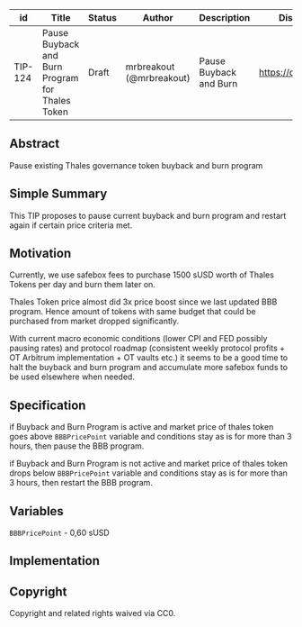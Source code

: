 | id | Title | Status | Author | Description | Discussions to | Created |
| ----------- | ----------- | ----------- | ----------- | ----------- | ----------- | ----------- |
| TIP-124 | Pause Buyback and Burn Program for Thales Token| Draft | mrbreakout (@mrbreakout) | Pause Buyback and Burn | https://discord.gg/thales | 2023-2-15


## Abstract

Pause existing Thales governance token buyback and burn program

## Simple Summary

This TIP proposes to pause current buyback and burn program and restart again if certain price criteria met.

## Motivation

Currently, we use safebox fees to purchase 1500 sUSD worth of Thales Tokens per day and burn them later on.

Thales Token price almost did 3x price boost since we last updated BBB program.
Hence amount of tokens with same budget that could be purchased from market dropped significantly.

With current macro economic conditions (lower CPI and FED possibly pausing rates) and protocol roadmap (consistent weekly protocol profits + OT Arbitrum implementation + OT vaults etc.) it seems to be a good time to halt the buyback and burn program and accumulate more safebox funds to be used elsewhere when needed.


## Specification

if Buyback and Burn Program is active and market price of thales token goes above `BBBPricePoint` variable and conditions stay as is for more than 3 hours, then pause the BBB program.

if Buyback and Burn Program is not active and market price of thales token drops below `BBBPricePoint` variable and conditions stay as is for more than 3 hours, then restart the BBB program.

## Variables

`BBBPricePoint` - 0,60 sUSD

## Implementation


## Copyright

Copyright and related rights waived via CC0.

